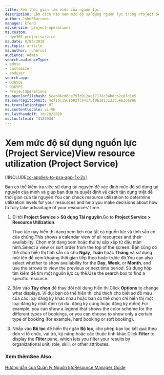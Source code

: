 ```yaml
---
title: Xem thời gian làm việc của nguồn lực
description: Làm cách nào xem mức độ sử dụng nguồn lực trong Project Service
author: JohnPBurrows
manager: kfend
ms.service: project-operations
ms.custom:
- dyn365-projectservice
ms.date: 8/03/2018
ms.topic: article
ms.author: ruhercul
audience: Admin
search.audienceType:
- admin
- customizer
- enduser
search.app:
- D365CE
- D365PS
- ProjectOperations
ms.openlocfilehash: 5cab86cd6ce797d912ae17178c34bdcb2c87d1e5
ms.sourcegitcommit: 4cf1dc1561b92fca4175f0b3813133c5e63ce8e6
ms.translationtype: HT
ms.contentlocale: vi-VN
ms.lasthandoff: 10/28/2020
ms.locfileid: "4124934"
---
```

# <a name="view-resource-utilization-project-service"></a><span data-ttu-id="feab6-103">Xem mức độ sử dụng nguồn lực (Project Service)</span><span class="sxs-lookup"><span data-stu-id="feab6-103">View resource utilization (Project Service)</span></span>

[!INCLUDE[cc-applies-to-psa-app-1x-2x](../includes/cc-applies-to-psa-app-1x-2x.md)]

<span data-ttu-id="feab6-104">Bạn có thể kiểm tra việc sử dụng tài nguyên để xác định mức độ sử dụng tài nguyên của mình và giúp bạn đưa ra quyết định về cách tận dụng triệt để thời gian của tài nguyên.</span><span class="sxs-lookup"><span data-stu-id="feab6-104">You can check resource utilization to determine utilization levels for your resources and help you make decisions about how to fully take advantage of your resources’ time.</span></span>  
  
1. <span data-ttu-id="feab6-105">Đi tới **Project Service > Sử dụng Tài nguyên**.</span><span class="sxs-lookup"><span data-stu-id="feab6-105">Go to **Project Service > Resource Utilization**.</span></span> 

     <span data-ttu-id="feab6-106">Thao tác này hiển thị dạng xem lịch của tất cả nguồn lực và tính sẵn có của chúng.</span><span class="sxs-lookup"><span data-stu-id="feab6-106">This shows a calendar view of all resources and their availability.</span></span> <span data-ttu-id="feab6-107">Chọn một dạng xem hoặc thứ tự sắp xếp từ đầu màn hình.</span><span class="sxs-lookup"><span data-stu-id="feab6-107">Select a view or sort order from the top of the screen.</span></span> <span data-ttu-id="feab6-108">Bạn cũng có thể chọn hiển thị tính sẵn có cho **Ngày**, **Tuần** hoặc **Tháng** và sử dụng mũi tên để xem khoảng thời gian tiếp theo hoặc trước đó.</span><span class="sxs-lookup"><span data-stu-id="feab6-108">You can also select whether to show availability for the **Day**, **Week**, or **Month**, and use the arrows to view the previous or next time period.</span></span> <span data-ttu-id="feab6-109">Sử dụng hộp tìm kiếm để tìm một nguồn lực cụ thể.</span><span class="sxs-lookup"><span data-stu-id="feab6-109">Use the search box to find a specific resource.</span></span>      
  
2. <span data-ttu-id="feab6-110">Bấm vào **Tùy chọn** để thay đổi nội dung hiển thị.</span><span class="sxs-lookup"><span data-stu-id="feab6-110">Click **Options** to change what displays.</span></span> <span data-ttu-id="feab6-111">Ví dụ: bạn có thể hiển thị chú thích cho biết sơ đồ màu của các loại đăng ký khác nhau hoặc bạn có thể chọn chỉ hiển thị một loại đăng ký nhất định (ví dụ: đăng ký cứng hoặc đăng ký mềm).</span><span class="sxs-lookup"><span data-stu-id="feab6-111">For example, you can show a legend that shows the color scheme for the different types of bookings, or you can choose to show only a certain type of booking (for example, hard booking or soft booking).</span></span>  

3. <span data-ttu-id="feab6-112">Nhấp vào **Bộ lọc** để hiển thị ngăn **Bộ lọc**, cho phép bạn lọc kết quả theo đơn vị tổ chức, vai trò, kỹ năng hoặc các thuộc tính khác.</span><span class="sxs-lookup"><span data-stu-id="feab6-112">Click **Filter** to display the **Filter** pane, which lets you filter your results by organizational unit, role, skill, or other attributes.</span></span>  
  
### <a name="see-also"></a><span data-ttu-id="feab6-113">Xem thêm</span><span class="sxs-lookup"><span data-stu-id="feab6-113">See Also</span></span>  
 [<span data-ttu-id="feab6-114">Hướng dẫn của Quản lý Nguồn lực</span><span class="sxs-lookup"><span data-stu-id="feab6-114">Resource Manager Guide</span></span>](../psa/resource-manager-guide.md)
